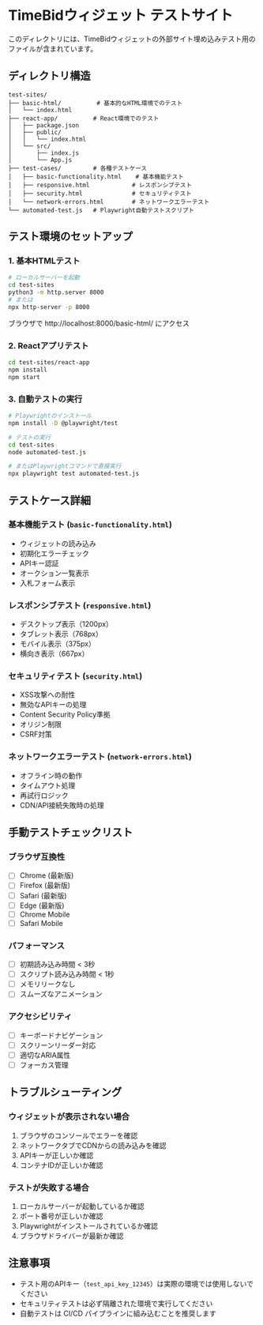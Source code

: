 # TimeBidウィジェット テストサイト

このディレクトリには、TimeBidウィジェットの外部サイト埋め込みテスト用のファイルが含まれています。

## ディレクトリ構造

```
test-sites/
├── basic-html/          # 基本的なHTML環境でのテスト
│   └── index.html
├── react-app/          # React環境でのテスト
│   ├── package.json
│   ├── public/
│   │   └── index.html
│   └── src/
│       ├── index.js
│       └── App.js
├── test-cases/         # 各種テストケース
│   ├── basic-functionality.html    # 基本機能テスト
│   ├── responsive.html            # レスポンシブテスト
│   ├── security.html              # セキュリティテスト
│   └── network-errors.html        # ネットワークエラーテスト
└── automated-test.js   # Playwright自動テストスクリプト
```

## テスト環境のセットアップ

### 1. 基本HTMLテスト

```bash
# ローカルサーバーを起動
cd test-sites
python3 -m http.server 8000
# または
npx http-server -p 8000
```

ブラウザで http://localhost:8000/basic-html/ にアクセス

### 2. Reactアプリテスト

```bash
cd test-sites/react-app
npm install
npm start
```

### 3. 自動テストの実行

```bash
# Playwrightのインストール
npm install -D @playwright/test

# テストの実行
cd test-sites
node automated-test.js

# またはPlaywrightコマンドで直接実行
npx playwright test automated-test.js
```

## テストケース詳細

### 基本機能テスト (`basic-functionality.html`)
- ウィジェットの読み込み
- 初期化エラーチェック
- APIキー認証
- オークション一覧表示
- 入札フォーム表示

### レスポンシブテスト (`responsive.html`)
- デスクトップ表示（1200px）
- タブレット表示（768px）
- モバイル表示（375px）
- 横向き表示（667px）

### セキュリティテスト (`security.html`)
- XSS攻撃への耐性
- 無効なAPIキーの処理
- Content Security Policy準拠
- オリジン制限
- CSRF対策

### ネットワークエラーテスト (`network-errors.html`)
- オフライン時の動作
- タイムアウト処理
- 再試行ロジック
- CDN/API接続失敗時の処理

## 手動テストチェックリスト

### ブラウザ互換性
- [ ] Chrome (最新版)
- [ ] Firefox (最新版)
- [ ] Safari (最新版)
- [ ] Edge (最新版)
- [ ] Chrome Mobile
- [ ] Safari Mobile

### パフォーマンス
- [ ] 初期読み込み時間 < 3秒
- [ ] スクリプト読み込み時間 < 1秒
- [ ] メモリリークなし
- [ ] スムーズなアニメーション

### アクセシビリティ
- [ ] キーボードナビゲーション
- [ ] スクリーンリーダー対応
- [ ] 適切なARIA属性
- [ ] フォーカス管理

## トラブルシューティング

### ウィジェットが表示されない場合
1. ブラウザのコンソールでエラーを確認
2. ネットワークタブでCDNからの読み込みを確認
3. APIキーが正しいか確認
4. コンテナIDが正しいか確認

### テストが失敗する場合
1. ローカルサーバーが起動しているか確認
2. ポート番号が正しいか確認
3. Playwrightがインストールされているか確認
4. ブラウザドライバーが最新か確認

## 注意事項

- テスト用のAPIキー（`test_api_key_12345`）は実際の環境では使用しないでください
- セキュリティテストは必ず隔離された環境で実行してください
- 自動テストは CI/CD パイプラインに組み込むことを推奨します